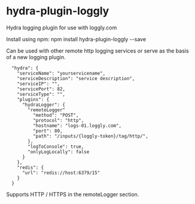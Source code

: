 # hydra-plugin-loggly
Hydra logging plugin for use with loggly.com

Install using npm:  npm install hydra-plugin-loggly --save


Can be used with other remote http logging services or serve as the basis of a new logging plugin.

```
  "hydra": {
    "serviceName": "yourservicename",
    "serviceDescription": "service description",
    "serviceIP": "",
    "servicePort": 82,
    "serviceType": "",
    "plugins": {
      "hydraLogger": {
        "remoteLogger"
          "method": "POST",
          "protocol": "http",
          "hostname": "logs-01.loggly.com",
          "port": 80,
          "path": "/inputs/{loggly-token}/tag/http/",
        },
        "logToConsole": true,
        "onlyLogLocally": false
      }
    },
    "redis": {
      "url": "redis://host:6379/15"
    }
  }
```

Supports HTTP / HTTPS in the remoteLogger section.
